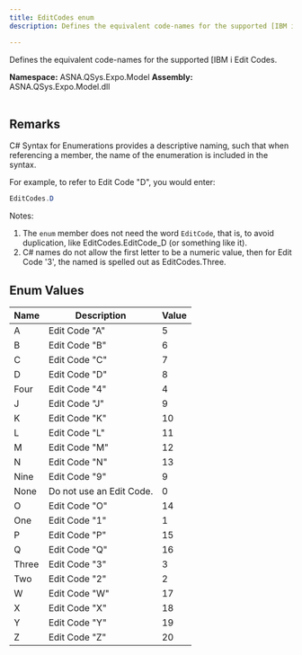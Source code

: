 ```yaml
---
title: EditCodes enum
description: Defines the equivalent code-names for the supported [IBM i Edit Codes.

---
```


Defines the equivalent code-names for the supported [IBM i Edit Codes.

**Namespace:** ASNA.QSys.Expo.Model
**Assembly:** ASNA.QSys.Expo.Model.dll
<br>
<br>

## Remarks

C# Syntax for Enumerations provides a descriptive naming, such that when referencing a member, the name of the enumeration is included in the syntax.

 For example, to refer to Edit Code "D", you would enter:

 ```cs
 EditCodes.D
 ```
 Notes: 
 1. The `enum` member does not need the word `EditCode`, that is, to avoid duplication, like EditCodes.EditCode_D (or something like it).
 2. C# names do not allow the first letter to be a numeric value, then for Edit Code '3', the named is spelled out as EditCodes.Three.

## Enum Values

| Name | Description | Value
| --- | --- | --- 
| A | Edit Code "A" | 5 |
| B | Edit Code "B" | 6 |
| C | Edit Code "C" | 7 |
| D | Edit Code "D" | 8 |
| Four | Edit Code "4" | 4 |
| J | Edit Code "J" | 9 |
| K | Edit Code "K" | 10 |
| L | Edit Code "L" | 11 |
| M | Edit Code "M" | 12 |
| N | Edit Code "N" | 13 |
| Nine | Edit Code "9" | 9 |
| None | Do not use an Edit Code. | 0 |
| O | Edit Code "O" | 14 |
| One | Edit Code "1" | 1 |
| P | Edit Code "P" | 15 |
| Q | Edit Code "Q" | 16 |
| Three | Edit Code "3" | 3 |
| Two | Edit Code "2" | 2 |
| W | Edit Code "W" | 17 |
| X | Edit Code "X" | 18 |
| Y | Edit Code "Y" | 19 |
| Z | Edit Code "Z" | 20 |
